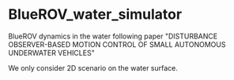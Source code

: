 # BlueROV_water_simulator
BlueROV dynamics in the water following paper "DISTURBANCE OBSERVER-BASED MOTION CONTROL OF SMALL AUTONOMOUS UNDERWATER VEHICLES"

We only consider 2D scenario on the water surface.